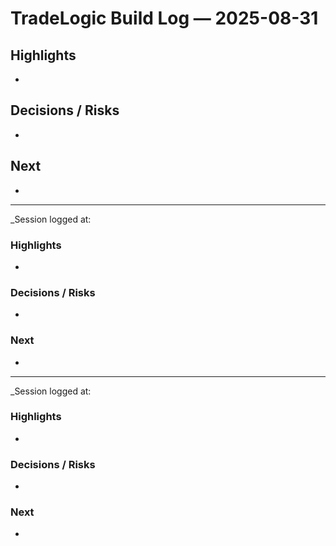 # TradeLogic Build Log — 2025-08-31

## Highlights
- 

## Decisions / Risks
- 

## Next
- 

---
_Session logged at: 

### Highlights
- 

### Decisions / Risks
- 

### Next
- 

---
_Session logged at: 

### Highlights
- 

### Decisions / Risks
- 

### Next
- 

